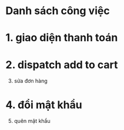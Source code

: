# Danh sách công việc

# 1. giao diện thanh toán

# 2. dispatch add to cart

3. sửa đơn hàng

# 4. đổi mật khẩu

5. quên mật khẩu
